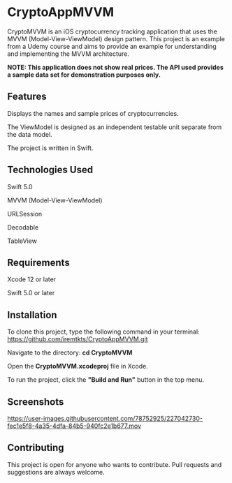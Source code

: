 # CryptoAppMVVM
 
CryptoMVVM is an iOS cryptocurrency tracking application that uses the MVVM (Model-View-ViewModel) design pattern. This project is an example from a Udemy course and aims to provide an example for understanding and implementing the MVVM architecture.

**NOTE: This application does not show real prices. The API used provides a sample data set for demonstration purposes only.**

## Features

Displays the names and sample prices of cryptocurrencies.

The ViewModel is designed as an independent testable unit separate from the data model.

The project is written in Swift.


## Technologies Used

Swift 5.0

MVVM (Model-View-ViewModel)

URLSession

Decodable

TableView



## Requirements

Xcode 12 or later

Swift 5.0 or later

## Installation

To clone this project, type the following command in your terminal: https://github.com/iremtkts/CryptoAppMVVM.git

Navigate to the directory: **cd CryptoMVVM**

Open the **CryptoMVVM.xcodeproj** file in Xcode.

To run the project, click the **"Build and Run"** button in the top menu.


## Screenshots


https://user-images.githubusercontent.com/78752925/227042730-fec1e5f8-4a35-4dfa-84b5-940fc2e1b677.mov



## Contributing

This project is open for anyone who wants to contribute. Pull requests and suggestions are always welcome.
